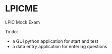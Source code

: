 # LPICME
LPIC Mock Exam

To do:
- a GUI python application for start and test
- a data entry application for entering questions

